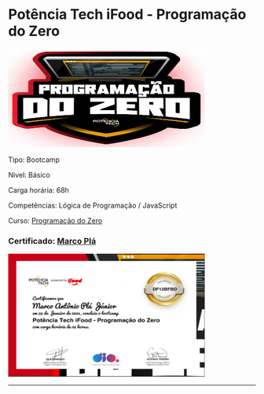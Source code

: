 # **Potência Tech iFood - Programação do Zero**

<img src="img\curso.png" width="400" height="200">

Tipo: Bootcamp

Nivel: Básico

Carga horária: 68h

Competências: Lógica de Programação / JavaScript

Curso: [Programação do Zero](https://web.dio.me/track/potencia-tech-ifood-programacao-do-zero)

### Certificado: [Marco Plá](https://www.dio.me/certificate/DF12BFBD/share)

<img src="img\certificado.png" width="400" height="250">

---
